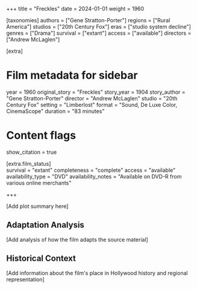 +++
title = "Freckles"
date = 2024-01-01
weight = 1960

[taxonomies]
authors = ["Gene Stratton-Porter"]
regions = ["Rural America"]
studios = ["20th Century Fox"]
eras = ["studio system decline"]
genres = ["Drama"]
survival = ["extant"]
access = ["available"]
directors = ["Andrew McLaglen"]

[extra]
# Film metadata for sidebar
year = 1960
original_story = "Freckles"
story_year = 1904
story_author = "Gene Stratton-Porter"
director = "Andrew McLaglen"
studio = "20th Century Fox"
setting = "Limberlost"
format = "Sound, De Luxe Color, CinemaScope"
duration = "83 minutes"

# Content flags
show_citation = true

[extra.film_status]  
survival = "extant"
completeness = "complete"
access = "available"
availability_type = "DVD"
availability_notes = "Available on DVD-R from various online merchants"

+++

[Add plot summary here]

## Adaptation Analysis

[Add analysis of how the film adapts the source material]

## Historical Context

[Add information about the film's place in Hollywood history and regional representation]